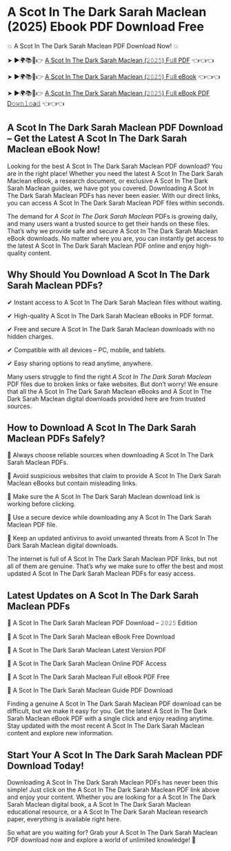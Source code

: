 # A Scot In The Dark Sarah Maclean (2025) Ebook PDF Download Free

💥 A Scot In The Dark Sarah Maclean PDF Download Now! 💥

➤ ►🌍📚📱👉 [A Scot In The Dark Sarah Maclean (𝟸𝟶𝟸𝟻) F𝚞ll PDF](https://getpdf.xyz/a-scot-in-the-dark-sarah-maclean) 👈👈👈


➤ ►🌍📚📱👉 [A Scot In The Dark Sarah Maclean (𝟸𝟶𝟸𝟻) F𝚞ll eBook](https://getpdf.xyz/a-scot-in-the-dark-sarah-maclean) 👈👈👈


➤ ►🌍📚📱👉 [A Scot In The Dark Sarah Maclean (𝟸𝟶𝟸𝟻) F𝚞ll eBook PDF D𝚘𝚠𝚗𝚕𝚘a𝚍](https://getpdf.xyz/a-scot-in-the-dark-sarah-maclean) 👈👈👈


## A Scot In The Dark Sarah Maclean PDF Download – Get the Latest A Scot In The Dark Sarah Maclean eBook Now!

Looking for the best A Scot In The Dark Sarah Maclean PDF download? You are in the right place! Whether you need the latest A Scot In The Dark Sarah Maclean eBook, a research document, or exclusive A Scot In The Dark Sarah Maclean guides, we have got you covered. Downloading A Scot In The Dark Sarah Maclean PDFs has never been easier. With our direct links, you can access A Scot In The Dark Sarah Maclean PDF files within seconds.

The demand for *A Scot In The Dark Sarah Maclean* PDFs is growing daily, and many users want a trusted source to get their hands on these files. That’s why we provide safe and secure A Scot In The Dark Sarah Maclean eBook downloads. No matter where you are, you can instantly get access to the latest A Scot In The Dark Sarah Maclean PDF online and enjoy high-quality content.

## Why Should You Download A Scot In The Dark Sarah Maclean PDFs?

✔ Instant access to A Scot In The Dark Sarah Maclean files without waiting.

✔ High-quality A Scot In The Dark Sarah Maclean eBooks in PDF format.

✔ Free and secure A Scot In The Dark Sarah Maclean downloads with no hidden charges.

✔ Compatible with all devices – PC, mobile, and tablets.

✔ Easy sharing options to read anytime, anywhere.

Many users struggle to find the right *A Scot In The Dark Sarah Maclean* PDF files due to broken links or fake websites. But don’t worry! We ensure that all the A Scot In The Dark Sarah Maclean eBooks and A Scot In The Dark Sarah Maclean digital downloads provided here are from trusted sources.

## How to Download A Scot In The Dark Sarah Maclean PDFs Safely?

📌 Always choose reliable sources when downloading A Scot In The Dark Sarah Maclean PDFs.

📌 Avoid suspicious websites that claim to provide A Scot In The Dark Sarah Maclean eBooks but contain misleading links.

📌 Make sure the A Scot In The Dark Sarah Maclean download link is working before clicking.

📌 Use a secure device while downloading any A Scot In The Dark Sarah Maclean PDF file.

📌 Keep an updated antivirus to avoid unwanted threats from A Scot In The Dark Sarah Maclean digital downloads.

The internet is full of A Scot In The Dark Sarah Maclean PDF links, but not all of them are genuine. That’s why we make sure to offer the best and most updated A Scot In The Dark Sarah Maclean PDFs for easy access.

## Latest Updates on A Scot In The Dark Sarah Maclean PDFs

🔹 A Scot In The Dark Sarah Maclean PDF Download – 𝟸𝟶𝟸𝟻 Edition

🔹 A Scot In The Dark Sarah Maclean eBook Free Download

🔹 A Scot In The Dark Sarah Maclean Latest Version PDF

🔹 A Scot In The Dark Sarah Maclean Online PDF Access

🔹 A Scot In The Dark Sarah Maclean Full eBook PDF Free

🔹 A Scot In The Dark Sarah Maclean Guide PDF Download

Finding a genuine A Scot In The Dark Sarah Maclean PDF download can be difficult, but we make it easy for you. Get the latest A Scot In The Dark Sarah Maclean eBook PDF with a single click and enjoy reading anytime. Stay updated with the most recent A Scot In The Dark Sarah Maclean content and explore new information.

## Start Your A Scot In The Dark Sarah Maclean PDF Download Today!

Downloading A Scot In The Dark Sarah Maclean PDFs has never been this simple! Just click on the A Scot In The Dark Sarah Maclean PDF link above and enjoy your content. Whether you are looking for a A Scot In The Dark Sarah Maclean digital book, a A Scot In The Dark Sarah Maclean educational resource, or a A Scot In The Dark Sarah Maclean research paper, everything is available right here.

So what are you waiting for? Grab your A Scot In The Dark Sarah Maclean PDF download now and explore a world of unlimited knowledge! 🚀